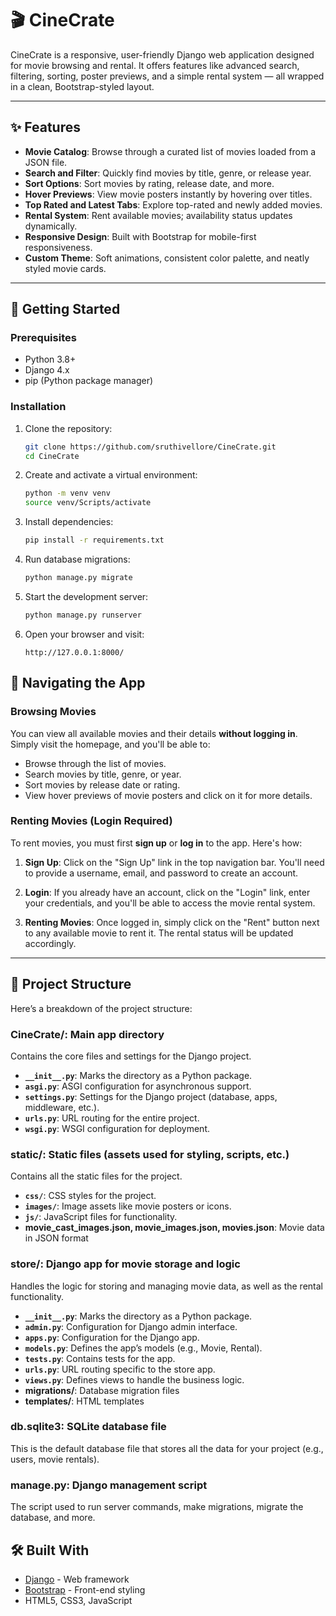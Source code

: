 # 🎬 CineCrate

CineCrate is a responsive, user-friendly Django web application designed for movie browsing and rental. It offers features like advanced search, filtering, sorting, poster previews, and a simple rental system — all wrapped in a clean, Bootstrap-styled layout.

---

## ✨ Features

* **Movie Catalog**: Browse through a curated list of movies loaded from a JSON file.
* **Search and Filter**: Quickly find movies by title, genre, or release year.
* **Sort Options**: Sort movies by rating, release date, and more.
* **Hover Previews**: View movie posters instantly by hovering over titles.
* **Top Rated and Latest Tabs**: Explore top-rated and newly added movies.
* **Rental System**: Rent available movies; availability status updates dynamically.
* **Responsive Design**: Built with Bootstrap for mobile-first responsiveness.
* **Custom Theme**: Soft animations, consistent color palette, and neatly styled movie cards.

---

## 🚀 Getting Started

### Prerequisites

* Python 3.8+
* Django 4.x
* pip (Python package manager)

### Installation

1. Clone the repository:

   ```bash
   git clone https://github.com/sruthivellore/CineCrate.git
   cd CineCrate
   ```

2. Create and activate a virtual environment:

   ```bash
   python -m venv venv
   source venv/Scripts/activate 
   ```

3. Install dependencies:

   ```bash
   pip install -r requirements.txt
   ```

4. Run database migrations:

   ```bash
   python manage.py migrate
   ```

5. Start the development server:

   ```bash
   python manage.py runserver
   ```

6. Open your browser and visit:

   ```
   http://127.0.0.1:8000/
   ```
## 🧭 Navigating the App

### **Browsing Movies**

You can view all available movies and their details **without logging in**. Simply visit the homepage, and you'll be able to:

* Browse through the list of movies.
* Search movies by title, genre, or year.
* Sort movies by release date or rating.
* View hover previews of movie posters and click on it for more details.

### **Renting Movies (Login Required)**

To rent movies, you must first **sign up** or **log in** to the app. Here's how:

1. **Sign Up**:
   Click on the "Sign Up" link in the top navigation bar. You'll need to provide a username, email, and password to create an account.

2. **Login**:
   If you already have an account, click on the "Login" link, enter your credentials, and you'll be able to access the movie rental system.

3. **Renting Movies**:
   Once logged in, simply click on the "Rent" button next to any available movie to rent it. The rental status will be updated accordingly.

---

## 📁 Project Structure

Here’s a breakdown of the project structure:

### **CineCrate/**: Main app directory

Contains the core files and settings for the Django project.

* **`__init__.py`**: Marks the directory as a Python package.
* **`asgi.py`**: ASGI configuration for asynchronous support.
* **`settings.py`**: Settings for the Django project (database, apps, middleware, etc.).
* **`urls.py`**: URL routing for the entire project.
* **`wsgi.py`**: WSGI configuration for deployment.

### **static/**: Static files (assets used for styling, scripts, etc.)

Contains all the static files for the project.

* **`css/`**: CSS styles for the project.
* **`images/`**: Image assets like movie posters or icons.
* **`js/`**: JavaScript files for functionality.
* **movie\_cast\_images.json, movie\_images.json, movies.json**: Movie data in JSON format


### **store/**: Django app for movie storage and logic

Handles the logic for storing and managing movie data, as well as the rental functionality.

* **`__init__.py`**: Marks the directory as a Python package.
* **`admin.py`**: Configuration for Django admin interface.
* **`apps.py`**: Configuration for the Django app.
* **`models.py`**: Defines the app’s models (e.g., Movie, Rental).
* **`tests.py`**: Contains tests for the app.
* **`urls.py`**: URL routing specific to the store app.
* **`views.py`**: Defines views to handle the business logic.
* **migrations/**: Database migration files
* **templates/**: HTML templates

### **db.sqlite3**: SQLite database file

This is the default database file that stores all the data for your project (e.g., users, movie rentals).

### **manage.py**: Django management script

The script used to run server commands, make migrations, migrate the database, and more.

## 🛠️ Built With

* [Django](https://www.djangoproject.com/) - Web framework
* [Bootstrap](https://getbootstrap.com/) - Front-end styling
* HTML5, CSS3, JavaScript


